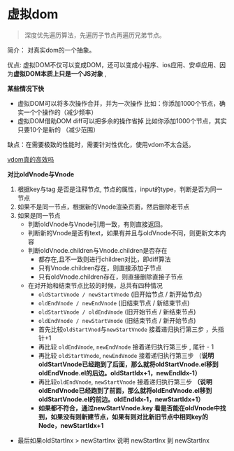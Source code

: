 # 虚拟dom

> 深度优先遍历算法，先遍历子节点再遍历兄弟节点。

简介： 对真实dom的一个抽象。

优点:  虚拟DOM不仅可以变成DOM，还可以变成小程序、ios应用、安卓应用、因为**虚拟DOM本质上只是一个JS对象** ,

**某些情况下快**

- 虚拟DOM可以将多次操作合并，并为一次操作 比如：你添加1000个节点，确实一个个操作的（减少频率）
- 虚拟DOM借助DOM diff可以把多余的操作省掉 比如你添加1000个节点，其实只要10个是新的 （减少范围）

缺点：在需要极致的性能时，需要针对性优化，使用vdom不太合适。

[vdom真的高效吗](https://www.h5w3.com/39698.html)



**对比oldVnode与Vnode**

1. 根据key与tag 是否是注释节点, 节点的属性，input的type，判断是否为同一节点
2. 如果不是同一节点，根据新的Vnode渲染页面，然后删除老节点
3. 如果是同一节点
   - 判断oldVnode与Vnode引用一致，有则直接返回。
   - 判断新的Vnode是否有text，如果有并且与oldVnode不同，则更新文本内容
   - 判断oldVnode.children与Vnode.children是否存在
      - 都存在,且不一致则进行children对比，即diff算法
      - 只有Vnode.children存在，则直接添加子节点
      - 只有oldVnode.children存在，则直接删除直接子节点
   - 在对开始和结束节点比较的时候，总共有四种情况
      - `oldStartVnode / newStartVnode` (旧开始节点 / 新开始节点)
      - `oldEndVnode / newEndVnode` (旧结束节点 / 新结束节点)
      - `oldStartVnode / oldEndVnode` (旧开始节点 / 新结束节点)
      - `oldEndVnode / newStartVnode` (旧结束节点 / 新开始节点)
      -  首先比较`oldStartVnod`与`newStartVnode` 接着递归执行第三步 ，头指针+1
      - 再比较 `oldEndVnode`, `newEndVnode` 接着递归执行第三步 , 尾针 - 1
      - 再比较 `oldStartVnode`, `newEndVnode` 接着递归执行第三步 （**说明oldStartVnode已经跑到了后面，那么就将oldStartVnode.el移到oldEndVnode.el的后边。oldStartIdx+1，newEndIdx-1）**
      - 再比较`oldEndVnode`, `newStartVnode` 接着递归执行第三步 **（说明oldEndVnode已经跑到了前面，那么就将oldEndVnode.el移到oldStartVnode.el的前边。oldEndIdx-1，newStartIdx+1）**
      - **如果都不符合，通过newStartVnode.key 看是否能在oldVnode中找到，如果没有则新建节点，如果有则对比新旧节点中相同key的Node，newStartIdx+1** 

- 最后如果oldStartInx > newStartInx 说明 newStartInx  到 newStartInx 